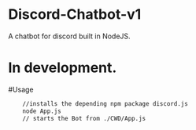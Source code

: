 # Discord-Chatbot-v1
A chatbot for discord built in NodeJS.

# In development.

#Usage
```sh npm -install discord.js
    //installs the depending npm package discord.js
    node App.js
    // starts the Bot from ./CWD/App.js

```
  
